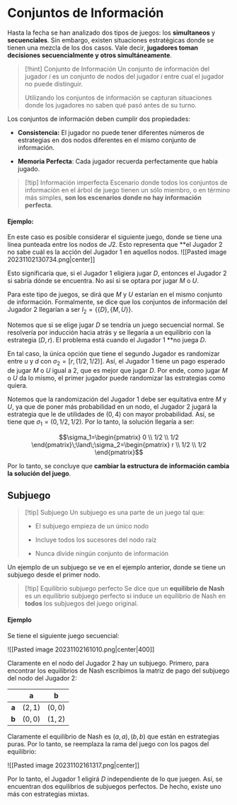 # Conjuntos de Información 

Hasta la fecha se han analizado dos tipos de juegos: los **simultaneos** y **secuenciales**. Sin embargo, existen situaciones estratégicas donde se tienen una mezcla de los dos casos. Vale decir, **jugadores toman decisiones secuencialmente y otros simultáneamente**. 

>[!hint] Conjunto de Información 
>Un conjunto de información del jugador $i$ es un conjunto de nodos del jugador $i$ entre cual el jugador no puede distinguir. 
>
>Utilizando los conjuntos de información se capturan situaciones donde los jugadores no saben qué pasó antes de su turno. 

Los conjuntos de información deben cumplir dos propiedades: 

- **Consistencia:** El jugador no puede tener diferentes números de estrategias en dos nodos diferentes en el mismo conjunto de información. 

- **Memoria Perfecta**: Cada jugador recuerda perfectamente que había jugado. 

>[!tip] Información imperfecta 
>Escenario donde todos los conjuntos de información en el árbol de juego tienen un sólo miembro, o en término más simples, **son los escenarios donde no hay información perfecta**. 

#### Ejemplo: 

En este caso es posible considerar el siguiente juego, donde se tiene una línea punteada entre los nodos de $J2$. Esto representa que **el Jugador $2$ no sabe cuál es la acción del Jugador $1$ en aquellos nodos.
 ![[Pasted image 20231102130734.png|center]]


Esto significaría que, si el Jugador $1$ eligiera jugar $D$, entonces el Jugador $2$ si sabría dónde se encuentra. No así si se optara por jugar $M$ o $U$. 

Para este tipo de juegos, se dirá que $M$ y $U$ estarían en el mismo conjunto de información. Formalmente, se dice que los conjuntos de información del Jugador $2$ llegarían a ser $I_2=\lbrace\lbrace D\rbrace,\lbrace M,U\rbrace\rbrace$.

Notemos que si se elige jugar $D$ se tendría un juego secuencial normal. Se resolvería por inducción hacia atrás y se llegaría a un equilibrio con la estrategia $(D,r)$. El problema está cuando el Jugador $1$ **no juega $D$.  

En tal caso, la única opción que tiene el segundo Jugador es randomizar entre $u$ y $d$ con $\sigma_2=[r,(1/2,1/2)]$. Así, el Jugador $1$ tiene un pago esperado de jugar $M$ o $U$ igual a $2$, que es mejor que jugar $D$. Por ende, como jugar $M$ o $U$ da lo mismo, el primer jugador puede randomizar las estrategias como quiera. 

Notemos que la randomización del Jugador $1$ debe ser equitativa entre $M$ y $U$, ya que de poner más probabilidad en un nodo, el Jugador $2$ jugará la estrategia que le de utilidades de $(0,4)$ con mayor probabilidad. Así, se tiene que $\sigma_1=(0,1/2,1/2)$. Por lo tanto, la solución llegaría a ser: 

$$\sigma_1=\begin{pmatrix}
0 \\
1/2 \\
1/2
\end{pmatrix}\;\land\;\sigma_2=\begin{pmatrix}
r \\
1/2 \\
1/2
\end{pmatrix}$$

Por lo tanto, se concluye que **cambiar la estructura de información cambia la solución del juego**. 
## Subjuego 

>[!tip] Subjuego 
>Un subjuego es una parte de un juego tal que: 
>
>- El subjuego empieza de un único nodo 
>  
>- Incluye todos los sucesores del nodo raíz 
>    
>- Nunca divide ningún conjunto de información 


Un ejemplo de un subjuego se ve en el ejemplo anterior, donde se tiene un subjuego desde el primer nodo. 

>[!tip] Equilibrio subjuego perfecto 
>Se dice que un **equilibrio de Nash** es un equilibrio subjuego perfecto si induce un equilibrio de Nash en **todos** los subjuegos del juego original. 

#### Ejemplo 

Se tiene el siguiente juego secuencial: 

![[Pasted image 20231102161010.png|center|400]]



Claramente en el nodo del Jugador $2$ hay un subjuego. Primero, para encontrar los equilibrios de Nash escribimos la matriz de pago del subjuego del nodo del Jugador $2$: 

|       |  **a**  |  **b**  |
|:-----:|:-------:|:-------:|
| **a** | $(2,1)$ | $(0,0)$ |
| **b** | $(0,0)$ | $(1,2)$ |

Claramente el equilibrio de Nash es $(a,a),(b,b)$ que están en estrategias puras. Por lo tanto, se reemplaza la rama del juego con los pagos del equilibrio: 

![[Pasted image 20231102161317.png|center]]

Por lo tanto, el Jugador $1$ eligirá $D$ independiente de lo que juegen. Así, se encuentran dos equilibrios de subjuegos perfectos. De hecho, existe uno más con estrategias mixtas. 






